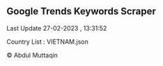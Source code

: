 

## Google Trends Keywords Scraper 
 
Last Update 27-02-2023 , 13:31:52

Country List :
VIETNAM.json



© Abdul Muttaqin 
